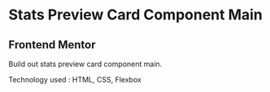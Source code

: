 # Stats Preview Card Component Main

## Frontend Mentor

Build out stats preview card component main.

Technology used : HTML, CSS, Flexbox
